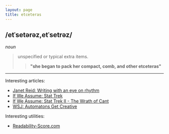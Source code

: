 ```yaml
---
layout: page
title: etceteras
---
```


## /etˈsetərəz,etˈsetrəz/
*noun*

> unspecified or typical extra items.
>> **"she began to pack her compact, comb, and other etceteras"**

-----

Interesting articles:

* [Janet Reid: Writing with an eye on rhythm](http://jetreidliterary.blogspot.ca/2014/10/writing-with-eye-on-rhythm.html)
* [If We Assume: Stat Trek](http://www.ifweassume.com/2012/07/stat-trek.html)
* [If We Assume: Stat Trek II - The Wrath of Cant](http://www.ifweassume.com/2013/02/stat-trek-ii-wrath-of-cant.html)
* [WSJ: Automatons Get Creative](http://online.wsj.com/news/articles/SB10000872396390444375104577591304277229534?mg=reno64-wsj&url=http%3A%2F%2Fonline.wsj.com%2Farticle%2FSB10000872396390444375104577591304277229534.html)

Interesting utilities:

* [Readability-Score.com](https://readability-score.com/)
